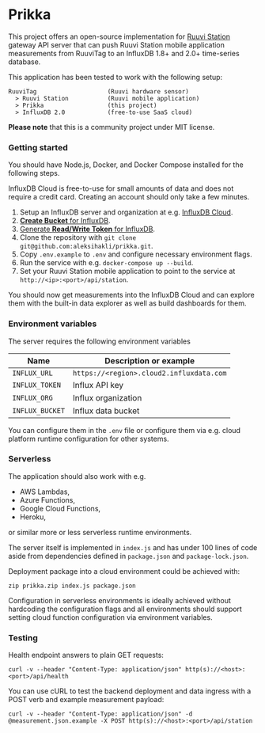 # Prikka

This project offers an open-source implementation for
[Ruuvi Station](https://ruuvi.com/manuals/station/app-settings/)
gateway API server that can push Ruuvi Station mobile application
measurements from RuuviTag to an InfluxDB 1.8+ and 2.0+ time-series database.

This application has been tested to work with the following setup:

    RuuviTag                    (Ruuvi hardware sensor)
      > Ruuvi Station           (Ruuvi mobile application)
      > Prikka                  (this project)
      > InfluxDB 2.0            (free-to-use SaaS cloud)

**Please note** that this is a community project under MIT license.

### Getting started

You should have Node.js, Docker, and Docker Compose installed for the following steps.

InfluxDB Cloud is free-to-use for small amounts of data and does not require a credit card.
Creating an account should only take a few minutes.

1. Setup an InfluxDB server and organization at e.g. [InfluxDB Cloud](https://cloud.influxdata.com/).
2. [**Create Bucket** for InfluxDB](https://v2.docs.influxdata.com/v2.0/organizations/buckets/create-bucket/).
3. [Generate **Read/Write Token** for InfluxDB](https://v2.docs.influxdata.com/v2.0/security/tokens/create-token/).
4. Clone the repository with `git clone git@github.com:aleksihakli/prikka.git`.
5. Copy `.env.example` to `.env` and configure necessary environment flags.
6. Run the service with e.g. `docker-compose up --build`.
7. Set your Ruuvi Station mobile application to point to the service at `http://<ip>:<port>/api/station`.

You should now get measurements into the InfluxDB Cloud and can explore them
with the built-in data explorer as well as build dashboards for them.

### Environment variables

The server requires the following environment variables

| Name            | Description or example                    |
| --------------- | ----------------------------------------- |
| `INFLUX_URL`    | `https://<region>.cloud2.influxdata.com`  |
| `INFLUX_TOKEN`  | Influx API key                            |
| `INFLUX_ORG`    | Influx organization                       |
| `INFLUX_BUCKET` | Influx data bucket                        |

You can configure them in the `.env` file or configure them via
e.g. cloud platform runtime configuration for other systems.

### Serverless

The application should also work with e.g.

- AWS Lambdas,
- Azure Functions,
- Google Cloud Functions,
- Heroku,

or similar more or less serverless runtime environments.

The server itself is implemented in `index.js` and has under 100 lines of code
aside from dependencies defined in `package.json` and `package-lock.json`.

Deployment package into a cloud environment could be achieved with:

    zip prikka.zip index.js package.json

Configuration in serverless environments is ideally achieved without
hardcoding the configuration flags and all environments should support
setting cloud function configuration via environment variables.

### Testing

Health endpoint answers to plain GET requests:

    curl -v --header "Content-Type: application/json" http(s)://<host>:<port>/api/health

You can use cURL to test the backend deployment and data ingress with a POST verb and example measurement payload:

    curl -v --header "Content-Type: application/json" -d @measurement.json.example -X POST http(s)://<host>:<port>/api/station
